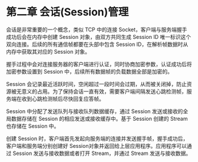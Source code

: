 # 第二章 会话(Session)管理

会话是非常重要的一个概念，类似 TCP 中的连接 Socket，客户端与服务端握手成功后会在内存中创建 Session 对象，由双方共同生成 Session ID 唯一标识这个双向连接。后续的所有通信帧都要在头部中包含 Session ID，在解析帧数据时从内存中获取其对应的 Session 对象。

握手过程中会对连接服务器的客户端进行认证，同时协商加密参数，认证成功后将加密参数设置到 Session 中，后续所有数据帧的负载数据全部是加密的。

Session 会记录最近活跃时间，空闲超过一段时间会过期，从而被关闭掉，防止资源被无意义的占用。为了保持会话一直有效，需要客户端间隔发送心跳检测帧，服务端在收到心跳检测帧后尽快回复应答帧。

Session 中分配了发送队列与接收队列数据缓存，通过 Session 发送或接收的全局数据存储在 Session 的相应发送或接收缓存中。基于 Session 创建的 Stream 也存储在 Session 中。

创建 Session 时，客户端首先发起向服务端的连接并发送握手帧，握手成功后，客户端和服务端分别创建好 Session对象并返回给上层应用程序。应用程序可以通过 Session 发送与接收数据或者打开 Stream，并通过 Stream 发送与接收数据。